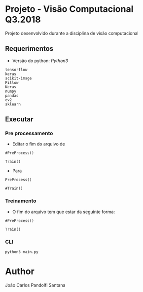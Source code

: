 # Projeto - Visão Computacional Q3.2018

Projeto desenvolvido durante a disciplina de visão computacional

## Requerimentos
* Versão do python: *Python3*
```
tensorflow
keras
scikit-image
Pillow
Keras
numpy
pandas
cv2
sklearn
```

## Executar
### Pre processamento
* Editar o fim do arquivo de
```
#PreProcess()

Train()
```
* Para
```
PreProcess()

#Train()
```

### Treinamento 
* O fim do arquivo tem que estar da seguinte forma:
```
#PreProcess()

Train()
```

### CLI
```
python3 main.py
```

# Author
Joáo Carlos Pandolfi Santana
